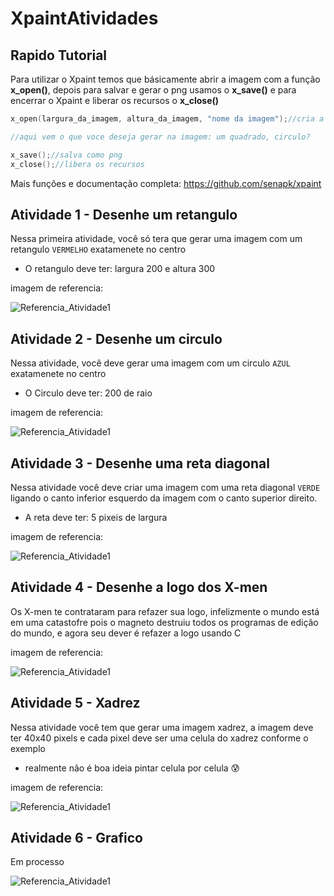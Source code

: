 # XpaintAtividades
## Rapido Tutorial
Para utilizar o Xpaint temos que básicamente abrir a imagem com a função **x_open()**,
depois para salvar e gerar o png usamos o **x_save()** e para encerrar o Xpaint e liberar os recursos o **x_close()**
```c
x_open(largura_da_imagem, altura_da_imagem, "nome da imagem");//cria a imagem

//aqui vem o que voce deseja gerar na imagem: um quadrado, circulo?

x_save();//salva como png
x_close();//libera os recursos
```
Mais funções e documentação completa:
https://github.com/senapk/xpaint

## Atividade 1 - Desenhe um retangulo

Nessa primeira atividade, você só tera que gerar uma imagem com um retangulo <code>VERMELHO</code> exatamenete no centro
- O retangulo deve ter: largura 200 e altura 300
<p>imagem de referencia:</p>

![Referencia_Atividade1](https://github.com/sheiely/XpaintAtividades/blob/main/exemplos/Atividade%201.png)

## Atividade 2 - Desenhe um circulo

Nessa atividade, você deve gerar uma imagem com um circulo <code>AZUL</code> exatamenete no centro
- O Circulo deve ter: 200 de raio
<p>imagem de referencia:</p>

![Referencia_Atividade1](https://github.com/sheiely/XpaintAtividades/blob/main/exemplos/Atividade%202.png)

## Atividade 3 - Desenhe uma reta diagonal 
Nessa atividade você deve criar uma imagem com uma reta diagonal <code>VERDE</code> ligando
o canto inferior esquerdo da imagem com o canto superior direito.
- A reta deve ter: 5 pixeis de largura
<p>imagem de referencia:</p>

![Referencia_Atividade1](https://github.com/sheiely/XpaintAtividades/blob/main/exemplos/Atividade%203.png)

## Atividade 4 - Desenhe a logo dos X-men
Os X-men te contrataram para refazer sua logo, infelizmente o mundo está em uma
catastofre pois o magneto destruiu todos os programas de edição do mundo, e
agora seu dever é refazer a logo usando C
<p>imagem de referencia:</p>

![Referencia_Atividade1](https://github.com/sheiely/XpaintAtividades/blob/main/exemplos/Atividade%204.png)


## Atividade 5 - Xadrez
Nessa atividade você tem que gerar uma imagem xadrez,
a imagem deve ter 40x40 pixels e cada pixel deve ser uma celula do xadrez conforme o exemplo
- realmente não é boa ideia pintar celula por celula :cold_sweat:
<p>imagem de referencia:</p>

![Referencia_Atividade1](https://github.com/sheiely/XpaintAtividades/blob/main/exemplos/Atividade%205.png)

## Atividade 6 - Grafico
Em processo 

![Referencia_Atividade1](https://github.com/sheiely/XpaintAtividades/blob/main/exemplos/Atividade%206.png)

